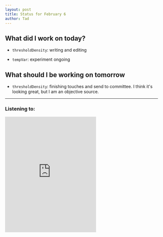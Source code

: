 ```yaml
---
layout: post
title: Status for February 6
author: Tad
---
```


## What did I work on today?

* `thresholdDensity`: writing and editing

* `tempVar`: experiment ongoing


## What should I be working on tomorrow

* `thresholdDensity`: finishing touches and send to committee. I think it's looking great, but I am an objective source.



---

### Listening to:
<iframe src="https://embed.spotify.com/?uri=spotify:track:03Drw94fpePAbPuMl40yDh" width="300" height="380" frameborder="0" allowtransparency="true"></iframe>
 <i class='fa fa-code' style='color:pink'></i>
